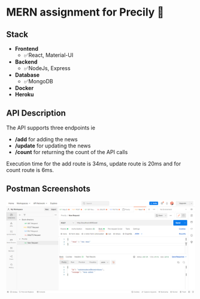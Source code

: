 # MERN assignment for Precily 🎉

## Stack
- **Frontend**
  - ✅React, Material-UI
- **Backend**
  - ✅NodeJs, Express
- **Database**
  - ✅MongoDB
- **Docker**
- **Heroku**

## API Description

The API supports three endpoints ie

- **/add** for adding the news
- **/update** for updating the news
- **/count** for returning the count of the API calls

Execution time for the add route is 34ms, update route is 20ms and for count route is 6ms.

## Postman Screenshots
<img src="./images/Screenshot 2022-07-18 213831.png" alt="one" />

